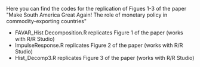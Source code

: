 Here you can find the codes for the replication of Figues 1-3 of the paper "Make South America Great Again! The role of monetary policy in commodity-exporting countries"
- FAVAR_Hist Decomposition.R replicates Figure 1 of the paper (works with R/R Studio)
- ImpulseResponse.R replicates Figure 2 of the paper (works with R/R Studio)
- Hist_Decomp3.R replicates Figure 3 of the paper (works with R/R Studio)
